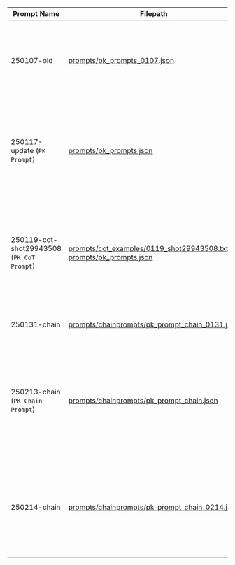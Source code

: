 | Prompt Name                               | Filepath                                                                                                                                      | Description                                                                                                                |
|-------------------------------------------|-----------------------------------------------------------------------------------------------------------------------------------------------|----------------------------------------------------------------------------------------------------------------------------|
| 250107-old                                | [prompts/pk_prompts_0107.json](prompts/pk_prompts_0107.json)                                                                                  | This is the original PK prompt used when Yichuan joined the project on January 7th.                                        |
| 250117-update (`PK Prompt`)               | [prompts/pk_prompts.json](prompts/pk_prompts.json)                                                                                            | This prompt is the deployed `PK Prompt`. It is based on the old version with two additional notes.                         |
| 250119-cot-shot29943508 (`PK CoT Prompt`) | [prompts/cot_examples/0119_shot29943508.txt](prompts/cot_examples/0119_shot29943508.txt) + [prompts/pk_prompts.json](prompts/pk_prompts.json) | This prompt is the deployed `PK CoT Prompt` with an added 1-shot CoT, sourced from PMID 29943508.                          |
| 250131-chain                              | [prompts/chainprompts/pk_prompt_chain_0131.json](prompts/chainprompts/pk_prompt_chain_0131.json)                                              | This is the first version of the chain prompt.                                                                             |
| 250213-chain (`PK Chain Prompt`)          | [prompts/chainprompts/pk_prompt_chain.json](prompts/chainprompts/pk_prompt_chain.json)                                                        | This prompt is the deployed `PK Chain Prompt`. It is the second version of the chain prompt, refining range data extraction. |
| 250214-chain                              | [prompts/chainprompts/pk_prompt_chain_0214.json](prompts/chainprompts/pk_prompt_chain_0214.json)                                              | This is a chain prompt with CoT-style step 2 and few-shot-style step 3. Further Testing is needed for this prompt.         |